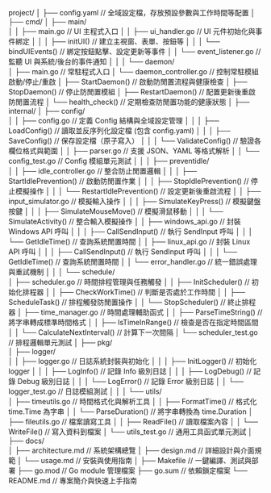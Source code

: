 project/
│
├── config.yaml                // 全域設定檔，存放預設參數與工作時間等配置
│
├── cmd/
│   ├── main/                    
│   │   ├── main.go               // UI 主程式入口
│   │   ├── ui_handler.go         // UI 元件初始化與事件綁定
│   │   │   ├── initUI()          // 建立主視窗、表單、按鈕等
│   │   │   └── bindUIEvents()    // 綁定按鈕點擊、設定更新等事件
│   │   └── event_listener.go     // 監聽 UI 與系統/後台的事件通知
│   │
│   └── daemon/                  
│       ├── main.go               // 常駐程式入口
│       └── daemon_controller.go  // 控制常駐模組啟動/停止/重啟
│           ├── StartDaemon()     // 啟動防閒置流程與健康檢查
│           ├── StopDaemon()      // 停止防閒置模組
│           ├── RestartDaemon()   // 配置更新後重啟防閒置流程
│           └── health_check()    // 定期檢查防閒置功能的健康狀態
│
├── internal/
│   ├── config/                  
│   │   ├── config.go             // 定義 Config 結構與全域設定管理
│   │   │   ├── LoadConfig()      // 讀取並反序列化設定檔 (包含 config.yaml)
│   │   │   ├── SaveConfig()      // 保存設定檔（原子寫入）
│   │   │   └── ValidateConfig()  // 驗證各欄位格式與範圍
│   │   ├── parser.go             // 支援 JSON、YAML 等格式解析
│   │   └── config_test.go        // Config 模組單元測試
│   │
│   ├── preventidle/             
│   │   ├── idle_controller.go    // 整合防止閒置邏輯
│   │   │   ├── StartIdlePrevention()   // 啟動防閒置作業
│   │   │   ├── StopIdlePrevention()    // 停止模擬操作
│   │   │   └── RestartIdlePrevention() // 設定更新後重啟流程
│   │   ├── input_simulator.go    // 模擬輸入操作
│   │   │   ├── SimulateKeyPress()  // 模擬鍵盤按鍵
│   │   │   ├── SimulateMouseMove() // 模擬滑鼠移動
│   │   │   └── SimulateActivity()  // 整合輸入模擬操作
│   │   ├── windows_api.go        // 封裝 Windows API 呼叫
│   │   │   ├── CallSendInput()   // 執行 SendInput 呼叫
│   │   │   └── GetIdleTime()     // 查詢系統閒置時間
│   │   ├── linux_api.go          // 封裝 Linux API 呼叫
│   │   │   ├── CallSendInput()   // 執行 SendInput 呼叫
│   │   │   └── GetIdleTime()     // 查詢系統閒置時間
│   │   └── error_handler.go      // 統一錯誤處理與重試機制
│   │
│   └── schedule/                
│       ├── scheduler.go          // 時間排程管理與任務觸發
│       │   ├── InitScheduler()   // 初始化排程器
│       │   ├── CheckWorkTime()   // 判斷是否處於工作時間
│       │   ├── ScheduleTask()    // 排程觸發防閒置操作
│       │   └── StopScheduler()   // 終止排程器
│       ├── time_manager.go       // 時間處理輔助函式
│       │   ├── ParseTimeString() // 將字串轉成標準時間格式
│       │   ├── IsTimeInRange()   // 檢查是否在指定時間區間
│       │   └── CalculateNextInterval() // 計算下一次間隔
│       └── scheduler_test.go     // 排程邏輯單元測試
│
├── pkg/                        
│   ├── logger/                
│   │   ├── logger.go           // 日誌系統封裝與初始化
│   │   │   ├── InitLogger()    // 初始化 logger
│   │   │   ├── LogInfo()       // 記錄 Info 級別日誌
│   │   │   ├── LogDebug()      // 記錄 Debug 級別日誌
│   │   │   └── LogError()      // 記錄 Error 級別日誌
│   │   └── logger_test.go      // 日誌模組測試
│   │
│   └── utils/                 
│       ├── timeutils.go        // 時間格式化與解析工具
│       │   ├── FormatTime()    // 格式化 time.Time 為字串
│       │   └── ParseDuration() // 將字串轉換為 time.Duration
│       ├── fileutils.go        // 檔案讀寫工具
│       │   ├── ReadFile()      // 讀取檔案內容
│       │   └── WriteFile()     // 寫入資料到檔案
│       └── utils_test.go       // 通用工具函式單元測試
│
├── docs/                      
│   ├── architecture.md         // 系統架構總覽
│   ├── design.md               // 詳細設計與介面規範
│   └── usage.md                // 安裝與使用指南
│
├── Makefile                    // 一鍵編譯、測試與部署
├── go.mod                      // Go module 管理檔案
├── go.sum                      // 依賴鎖定檔案
└── README.md                   // 專案簡介與快速上手指南
